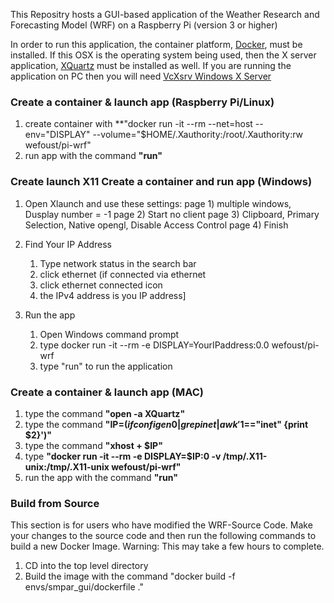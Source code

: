 This Repositry hosts a GUI-based application of the Weather Research and Forecasting Model (WRF) on a Raspberry Pi (version 3 or higher)


In order to run this application, the container platform, [Docker](https://www.docker.com/products/docker-desktop "Docker.com"), must be installed. If this OSX is the operating system being used, then the X server application, [XQuartz](https://www.xquartz.org/ "Xquartz") must be installed as well. If you are running the application on PC then you will need [VcXsrv Windows X Server](https://sourceforge.net/projects/vcxsrv/ "Windows X Server")


### Create a container & launch app (Raspberry Pi/Linux)
1. create container with **"docker run -it --rm --net=host --env="DISPLAY" --volume="$HOME/.Xauthority:/root/.Xauthority:rw wefoust/pi-wrf" 
2. run app with the command **"run"**

### Create launch X11 Create a container and run app (Windows)
1. Open Xlaunch and use these settings:
  page 1) multiple windows, Dusplay number = -1
  page 2) Start no client
  page 3) Clipboard, Primary Selection, Native opengl, Disable Access Control
  page 4) Finish
 
 2. Find Your IP Address
    1) Type network status in the search bar
    2) click ethernet (if connected via ethernet
    3) click ethernet connected icon
    4) the IPv4 address is you IP address]
 
 3. Run the app
    1) Open Windows command prompt
    2) type docker run -it --rm -e DISPLAY=YourIPaddress:0.0 wefoust/pi-wrf
    3) type "run" to run the application

### Create a container & launch app (MAC)
1. type the command **"open -a XQuartz"**
2. type the command **"IP=$(ifconfig en0 | grep inet | awk '$1=="inet" {print $2}')"**
3. type the command **"xhost + $IP"**
4. type **"docker run -it --rm -e DISPLAY=$IP:0 -v /tmp/.X11-unix:/tmp/.X11-unix wefoust/pi-wrf"**
5. run the app with the command **"run"**


### Build from Source
This section is for users who have modified the WRF-Source Code. Make your changes to the source code and then run the following commands to build a new Docker Image. Warning: This may take a few hours to complete. 
1. CD into the top level directory
2. Build the image with the command "docker build -f envs/smpar_gui/dockerfile ."
